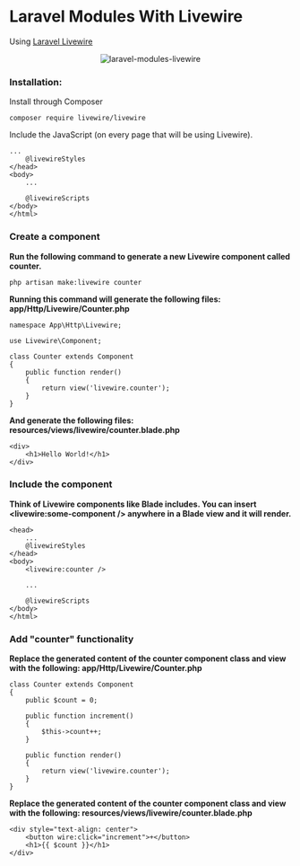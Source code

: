 # Laravel Modules With Livewire

Using [Laravel Livewire](https://github.com/livewire/livewire) 
<p align="center">
    <img src="https://laravelnews.imgix.net/images/laravel-livewire.png?ixlib=php-3.3.1" alt="laravel-modules-livewire">
</p>

### Installation:

Install through Composer

```
composer require livewire/livewire
```

Include the JavaScript (on every page that will be using Livewire).

```
...
    @livewireStyles
</head>
<body>
    ...
 
    @livewireScripts
</body>
</html>
```

### Create a component

**Run the following command to generate a new Livewire component called counter.**

`php artisan make:livewire counter`

**Running this command will generate the following files: app/Http/Livewire/Counter.php**

```
namespace App\Http\Livewire;
 
use Livewire\Component;
 
class Counter extends Component
{
    public function render()
    {
        return view('livewire.counter');
    }
}
```

**And generate the following files: resources/views/livewire/counter.blade.php**

```
<div>
    <h1>Hello World!</h1>
</div>
```

### Include the component
**Think of Livewire components like Blade includes. You can insert <livewire:some-component /> anywhere in a Blade view and it will render.**

```
<head>
    ...
    @livewireStyles
</head>
<body>
    <livewire:counter /> 
 
    ...
 
    @livewireScripts
</body>
</html>
```
### Add "counter" functionality
**Replace the generated content of the counter component class and view with the following: app/Http/Livewire/Counter.php**
```
class Counter extends Component
{
    public $count = 0;
 
    public function increment()
    {
        $this->count++;
    }
 
    public function render()
    {
        return view('livewire.counter');
    }
}

```

**Replace the generated content of the counter component class and view with the following: resources/views/livewire/counter.blade.php**
```
<div style="text-align: center">
    <button wire:click="increment">+</button>
    <h1>{{ $count }}</h1>
</div>

```
